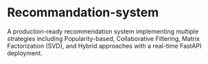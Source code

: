 # Recommandation-system

A production-ready recommendation system implementing multiple strategies including Popularity-based, Collaborative Filtering, Matrix Factorization (SVD), and Hybrid approaches with a real-time FastAPI deployment.
